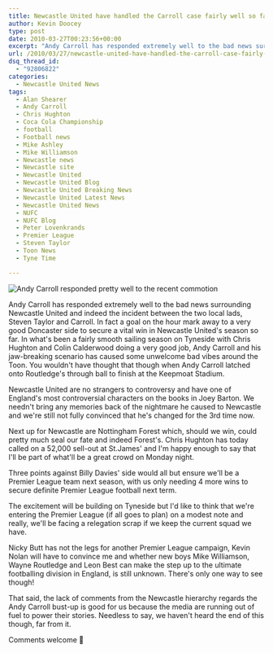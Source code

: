 ```yaml
---
title: Newcastle United have handled the Carroll case fairly well so far
author: Kevin Doocey
type: post
date: 2010-03-27T00:23:56+00:00
excerpt: "Andy Carroll has responded extremely well to the bad news surrounding Newcastle United and indeed the incident between the two local lads, Steven Taylor and Carroll. In fact a goal on the hour mark away to a very good Doncaster side to secure a vital win in Newcastle United's season so far. In what's been a fairly smooth sailing season.."
url: /2010/03/27/newcastle-united-have-handled-the-carroll-case-fairly-well-so-far/
dsq_thread_id:
  - "92806822"
categories:
  - Newcastle United News
tags:
  - Alan Shearer
  - Andy Carroll
  - Chris Hughton
  - Coca Cola Championship
  - football
  - Football news
  - Mike Ashley
  - Mike Williamson
  - Newcastle news
  - Newcastle site
  - Newcastle United
  - Newcastle United Blog
  - Newcastle United Breaking News
  - Newcastle United Latest News
  - Newcastle United News
  - NUFC
  - NUFC Blog
  - Peter Lovenkrands
  - Premier League
  - Steven Taylor
  - Toon News
  - Tyne Time

---
```

![Andy Carroll responded pretty well to the recent commotion](http://static.guim.co.uk/sys-images/Football/Clubs/Club_Home/2009/12/14/1260799484455/Barnsley-v-Newcastle-Unit-001.jpg)

Andy Carroll has responded extremely well to the bad news surrounding Newcastle United and indeed the incident between the two local lads, Steven Taylor and Carroll. In fact a goal on the hour mark away to a very good Doncaster side to secure a vital win in Newcastle United's season so far. In what's been a fairly smooth sailing season on Tyneside with Chris Hughton  and Colin Calderwood doing a very good job, Andy Carroll and his jaw-breaking scenario has caused some unwelcome bad vibes around the Toon. You wouldn't have thought that though when Andy Carroll latched onto Routledge's through ball to finish at the Keepmoat Stadium.

Newcastle United are no strangers to controversy and have one of England's most controversial characters on the books in Joey Barton. We needn't bring any memories back of the nightmare he caused to Newcastle and we're still not fully convinced that he's changed for the 3rd time now.

Next up for Newcastle are Nottingham Forest which, should we win, could pretty much seal our fate and indeed Forest's. Chris Hughton has today called on a 52,000 sell-out at St.James' and I'm happy enough to say that I'll be part of what'll be a great crowd on Monday night.

Three points against Billy Davies' side would all but ensure we'll be a Premier League team next season, with us only needing 4 more wins to secure definite Premier League football next term.

The excitement will be building on Tyneside but I'd like to think that we're entering the Premier League (if all goes to plan) on a modest note and really, we'll be facing a relegation scrap if we keep the current squad we have.

Nicky Butt has not the legs for another Premier League campaign, Kevin Nolan will have to convince me and whether new boys Mike Williamson, Wayne Routledge and Leon Best can make the step up to the ultimate footballing division in England, is still unknown. There's only one way to see though!

That said, the lack of comments from the Newcastle hierarchy regards the Andy Carroll bust-up is good for us because the media are running out of fuel to power their stories. Needless to say, we haven't heard the end of this though, far from it.

Comments welcome 🙂
